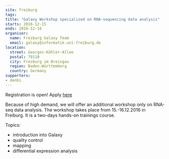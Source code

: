 ```yaml
---
site: freiburg
tags:
title: "Galaxy Workshop specialized on RNA-sequencing data analysis"
starts: 2016-12-15
ends: 2016-12-16
organiser:
  name: Freiburg Galaxy Team
  email: galaxy@informatik.uni-freiburg.de
location:
  street: Georges-Köhler-Allee
  postal: 79110
  city: Freiburg im Breisgau
  region: Baden-Württemberg
  country: Germany
supporters:
- denbi
---
```


Registration is open! Apply [here](https://bit.ly/2eznnwD)

Because of high demand, we will offer an additional workshop only on RNA-seq data analysis. The workshop takes place from 15.-16.12.2016 in Freiburg. It is a two-days hands-on trainings course.

Topics:

  - introduction into Galaxy
  - quality control
  - mapping
  - differential expression analysis
